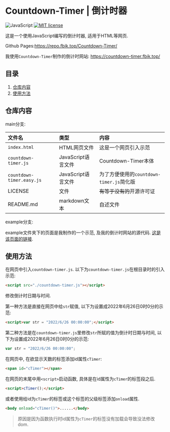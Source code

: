 # Countdown-Timer | 倒计时器

![JavaScript](https://img.shields.io/static/v1?label=Language&message=JavaScript&color=red) [![MIT license](https://img.shields.io/badge/License-MIT-blue.svg)](https://lbesson.mit-license.org/)

这是一个使用JavaScript编写的倒计时器, 适用于HTML等网页.

Github Pages:<https://repo.fbik.top/Countdown-Timer/>

我使用`Countdown-Timer`制作的倒计时网站: <https://countdown-timer.fbik.top/>

## 目录
1. [仓库内容](#仓库内容)
2. [使用方法](#使用方法)

## 仓库内容

main分支:

| 文件名 | 类型 | 内容 |
| :---- | :---- | :---- |
| `index.html` | HTML网页文件 | 这是一个网页引入示范 |
| `countdown-timer.js` | JavaScript语言文件 | Countdown-Timer本体 |
| `countdown-timer.easy.js` | JavaScript语言文件 | 为了方便使用的`countdown-timer.js`简化版 |
| LICENSE | 文件 | ~~有等于没有的~~开源许可证 |
| README.md | markdown文本 | 自述文件 |

example分支:

example文件夹下的页面是我制作的一个示范, 及我的倒计时网站的源代码. [这是该页面的链接](https://repo.fbik.top/Countdown-Timer/example/).


## 使用方法

在网页中引入`countdown-timer.js`. 以下为`countdown-timer.js`在根目录时的引入示范:

~~~HTML
<script src="./countdown-timer.js"></script>
~~~

修改倒计时日期与时间.

第一种方法是直接在网页中给`str`赋值, 以下为设置成2022年6月26日0时0分的示范:
~~~html
<script>var str = "2022/6/26 00:00:00";</script>
~~~

第二种方法是在`countdown-timer.js`里修改`str`所赋的值为倒计时日期与时间, 以下为设置成2022年6月26日0时0分的示范:

~~~JavaScript
var str = "2022/6/26 00:00:00";
~~~

在网页中, 在欲显示天数的标签添加id属性`cTimer`:
~~~HTML
<span id="cTimer"></span>
~~~

在网页的末尾中用`<script>`启动函数, 具体是在id属性为`cTimer`的标签段之后.

~~~HTML
<script>cTimer();</script>
~~~
或者使用给id为`cTimer`的标签或这个标签的父级标签添加`onload`属性.
~~~HTML
<body onload="cTimer()">......</body>
~~~
> 原因是因为函数执行时id属性为`cTimer`的标签没有加载会导致没法修改dom. 
